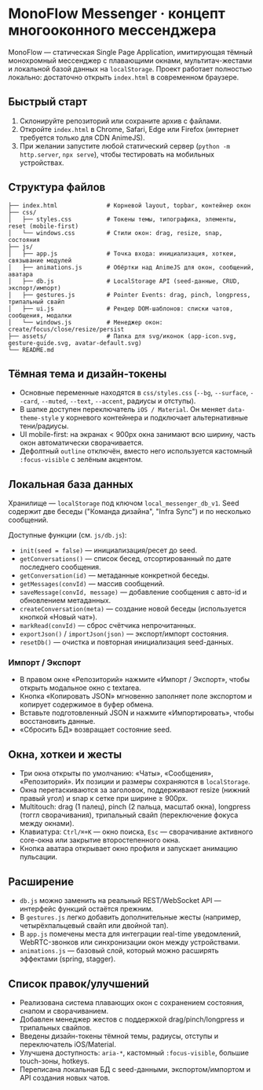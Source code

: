 # MonoFlow Messenger · концепт многооконного мессенджера

MonoFlow — статическая Single Page Application, имитирующая тёмный монохромный мессенджер с плавающими окнами, мультитач-жестами и локальной базой данных на `localStorage`. Проект работает полностью локально: достаточно открыть `index.html` в современном браузере.

## Быстрый старт
1. Склонируйте репозиторий или сохраните архив с файлами.
2. Откройте `index.html` в Chrome, Safari, Edge или Firefox (интернет требуется только для CDN AnimeJS).
3. При желании запустите любой статический сервер (`python -m http.server`, `npx serve`), чтобы тестировать на мобильных устройствах.

## Структура файлов
```
├── index.html              # Корневой layout, topbar, контейнер окон
├── css/
│   ├── styles.css          # Токены темы, типографика, элементы, reset (mobile-first)
│   └── windows.css         # Стили окон: drag, resize, snap, состояния
├── js/
│   ├── app.js              # Точка входа: инициализация, хоткеи, связывание модулей
│   ├── animations.js       # Обёртки над AnimeJS для окон, сообщений, аватара
│   ├── db.js               # LocalStorage API (seed-данные, CRUD, экспорт/импорт)
│   ├── gestures.js         # Pointer Events: drag, pinch, longpress, трипальный свайп
│   ├── ui.js               # Рендер DOM-шаблонов: списки чатов, сообщения, модалки
│   └── windows.js          # Менеджер окон: create/focus/close/resize/persist
├── assets/                 # Папка для svg/иконок (app-icon.svg, gesture-guide.svg, avatar-default.svg)
└── README.md
```

## Тёмная тема и дизайн-токены
* Основные переменные находятся в `css/styles.css` (`--bg`, `--surface`, `--card`, `--muted`, `--text`, `--accent`, радиусы и отступы).
* В шапке доступен переключатель `iOS / Material`. Он меняет `data-theme-style` у корневого контейнера и подключает альтернативные тени/радиусы.
* UI mobile-first: на экранах < 900px окна занимают всю ширину, часть окон автоматически сворачивается.
* Дефолтный `outline` отключён, вместо него используется кастомный `:focus-visible` с зелёным акцентом.

## Локальная база данных
Хранилище — `localStorage` под ключом `local_messenger_db_v1`. Seed содержит две беседы ("Команда дизайна", "Infra Sync") и по несколько сообщений.

Доступные функции (см. `js/db.js`):
- `init(seed = false)` — инициализация/ресет до seed.
- `getConversations()` — список бесед, отсортированный по дате последнего сообщения.
- `getConversation(id)` — метаданные конкретной беседы.
- `getMessages(convId)` — массив сообщений.
- `saveMessage(convId, message)` — добавление сообщения с авто-id и обновлением метаданных.
- `createConversation(meta)` — создание новой беседы (используется кнопкой «Новый чат»).
- `markRead(convId)` — сброс счётчика непрочитанных.
- `exportJson()` / `importJson(json)` — экспорт/импорт состояния.
- `resetDb()` — очистка и повторная инициализация seed-данных.

### Импорт / Экспорт
* В правом окне «Репозиторий» нажмите «Импорт / Экспорт», чтобы открыть модальное окно с textarea.
* Кнопка «Копировать JSON» мгновенно заполняет поле экспортом и копирует содержимое в буфер обмена.
* Вставьте подготовленный JSON и нажмите «Импортировать», чтобы восстановить данные.
* «Сбросить БД» возвращает состояние seed.

## Окна, хоткеи и жесты
* Три окна открыты по умолчанию: «Чаты», «Сообщения», «Репозиторий». Их позиции и размеры сохраняются в `localStorage`.
* Окна перетаскиваются за заголовок, поддерживают resize (нижний правый угол) и snap к сетке при ширине ≥ 900px.
* Multitouch: drag (1 палец), pinch (2 пальца, масштаб окна), longpress (тоггл сворачивания), трипальный свайп (переключение фокуса между окнами).
* Клавиатура: `Ctrl/⌘+K` — окно поиска, `Esc` — сворачивание активного core-окна или закрытие второстепенного окна.
* Кнопка аватара открывает окно профиля и запускает анимацию пульсации.

## Расширение
* `db.js` можно заменить на реальный REST/WebSocket API — интерфейс функций остаётся прежним.
* В `gestures.js` легко добавить дополнительные жесты (например, четырёхпальцевый свайп или двойной тап).
* В `app.js` помечены места для интеграции real-time уведомлений, WebRTC-звонков или синхронизации окон между устройствами.
* `animations.js` — базовый слой, который можно расширять эффектами (spring, stagger).

## Список правок/улучшений
- Реализована система плавающих окон с сохранением состояния, снапом и сворачиванием.
- Добавлен менеджер жестов с поддержкой drag/pinch/longpress и трипальных свайпов.
- Введены дизайн-токены тёмной темы, радиусы, отступы и переключатель iOS/Material.
- Улучшена доступность: `aria-*`, кастомный `:focus-visible`, большие touch-зоны, hotkeys.
- Переписана локальная БД с seed-данными, экспортом/импортом и API создания новых чатов.
